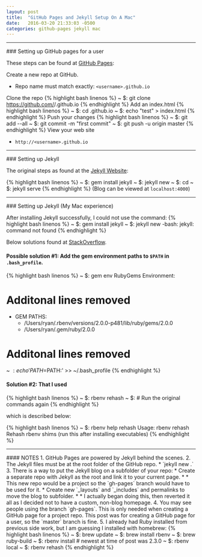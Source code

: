 ```yaml
---
layout: post
title:  "GitHub Pages and Jekyll Setup On A Mac"
date:   2016-03-20 21:33:03 -0500
categories: github-pages jekyll mac
---
```


<hr>
### Setting up GitHub pages for a user

These steps can be found at [GitHub Pages](https://pages.github.com/):

Create a new repo at GitHub.  
* Repo name must match exactly: `<username>.github.io`  
  
Clone the repo
{% highlight bash linenos %}
~ $: git clone https://github.com/<username>/<username>.github.io
{% endhighlight %}
Add an index.html
{% highlight bash linenos %}
~ $: cd <username>.github.io
~ $: echo "test" > index.html
{% endhighlight %}
Push your changes
{% highlight bash linenos %}
~ $: git add --all
~ $: git commit -m "first commit"
~ $: git push -u origin master
{% endhighlight %}
View your web site  
* `http://<username>.github.io`

<hr>
### Setting up Jekyll

The original steps as found at the [Jekyll Website](https://jekyllrb.com/docs/quickstart/):

{% highlight bash linenos %}
~ $: gem install jekyll
~ $: jekyll new <name of blog>
~ $: cd <name of blog>
~ $: jekyll serve
{% endhighlight %}
(Blog can be viewed at `localhost:4000`)

<hr>
### Setting up Jekyll (My Mac experience)

After installing Jekyll successfully, I could not use the command:
{% highlight bash linenos %}
~ $: gem install jekyll
~ $: jekyll new <name of blog>
-bash: jekyll: command not found
{% endhighlight %}

Below solutions found at [StackOverflow](http://stackoverflow.com/questions/8146249).

#### Possible solution #1: Add the gem environment paths to `$PATH` in `.bash_profile`.

{% highlight bash linenos %}
~ $: gem env
RubyGems Environment:
  # Additonal lines removed
  - GEM PATHS:
     - /Users/ryan/.rbenv/versions/2.0.0-p481/lib/ruby/gems/2.0.0
     - /Users/ryan/.gem/ruby/2.0.0
  # Additonal lines removed
~ $: echo 'PATH=$PATH:<path to gem>' >> ~/.bash_profile
{% endhighlight %}

#### Solution #2: That I used

{% highlight bash linenos %}
~ $: rbenv rehash
~ $: # Run the original commands again
{% endhighlight %}

which is described below:

{% highlight bash linenos %}
~ $: rbenv help rehash
Usage: rbenv rehash
Rehash rbenv shims (run this after installing executables)
{% endhighlight %}

<hr>
#### NOTES
1. GitHub Pages are powered by Jekyll behind the scenes.
2. The Jekyll files must be at the root folder of the GitHub repo.
 * `jekyll new .`
3. There is a way to put the Jekyll blog on a subfolder of your repo:
 * Create a separate repo with Jekyll as the root and link it to your current page.
 * * This new repo would be a project so the `gh-pages` branch would have to be used for it.
 * Create new `_layouts` and `_includes` and permalinks to move the blog to subfolder.
 * * I actually began doing this, then reverted it all as I decided not to have a custom, non-blog homepage.
4. You may see people using the branch `gh-pages`. This is only needed when creating a GitHub page for a project repo. This post was for creating a GitHub page for a user, so the `master` branch is fine.
5. I already had Ruby installed from previous side work, but I am guessing I installed with homebrew:
{% highlight bash linenos %}
~ $: brew update
~ $: brew install rbenv
~ $: brew ruby-build
~ $: rbenv install <version number> # newest at time of post was 2.3.0
~ $: rbenv local <version number>
~ $: rbenv rehash
{% endhighlight %}

